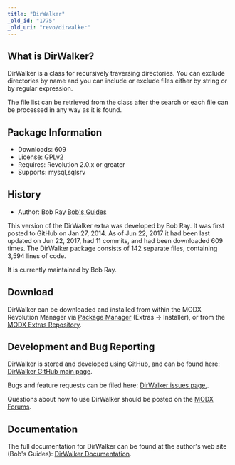 ```yaml
---
title: "DirWalker"
_old_id: "1775"
_old_uri: "revo/dirwalker"
---
```


## What is DirWalker?

DirWalker is a class for recursively traversing directories. You can exclude directories by name and you can include or exclude files either by string or by regular expression.

The file list can be retrieved from the class after the search or each file can be processed in any way as it is found.

## Package Information

- Downloads: 609
- License: GPLv2
- Requires: Revolution 2.0.x or greater
- Supports: mysql,sqlsrv

## History

- Author: Bob Ray [Bob's Guides](https://bobsguides.com)

 This version of the DirWalker extra was developed by Bob Ray. It was first posted to GitHub on Jan 27, 2014. As of Jun 22, 2017 it had been last updated on Jun 22, 2017, had 11 commits, and had been downloaded 609 times. The DirWalker package consists of 142 separate files, containing 3,594 lines of code.

It is currently maintained by Bob Ray.

## Download

 DirWalker can be downloaded and installed from within the MODX Revolution Manager via [Package Manager](developing-in-modx/advanced-development/package-management "Package Manager") (Extras -> Installer), or from the [MODX Extras Repository](https://modx.com/extras/package/dirwalker).

## Development and Bug Reporting

 DirWalker is stored and developed using GitHub, and can be found here: [DirWalker GitHub main page](https://github.com/BobRay/DirWalker).

 Bugs and feature requests can be filed here: [DirWalker issues page.](https://github.com/BobRay/DirWalker/issues).

Questions about how to use DirWalker should be posted on the [MODX Forums](https://forums.modx.com).

## Documentation

 The full documentation for DirWalker can be found at the author's web site (Bob's Guides): [DirWalker Documentation](https://bobsguides.com/dirwalker-tutorial.html).
